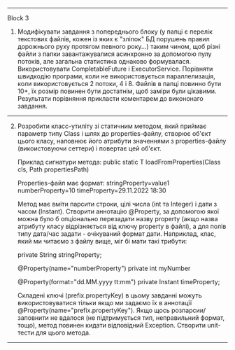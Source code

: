 ___________________________________________________________________________________________
Block 3

1. Модифікувати завдання з попереднього блоку (у папці є перелік текстових файлів, кожен із яких є "зліпок" БД порушень правил дорожнього руху протягом певного року...) таким чином, щоб різні файли з папки завантажувалися асинхронно за допомогою пулу потоків, але загальна статистика однаково формувалася.
   Використовувати CompletableFuture і ExecutorService.
   Порівняти швидкодію програми, коли не використовується параллелизація, коли використовується 2 потоки, 4 і 8.
   Файлів в папці повинно бути 10+, їх розмір повинен бути достатнім, щоб заміри були цікавими.
   Результати порівняння прикласти коментарем до викононаго завдання.

___________________________________________________________________________________________

2. Розробити класс-утиліту зі статичним методом, який приймає параметр типу Class і шлях до properties-файлу,
   створює об'єкт цього класу, наповнює його атрибути значеннями з properties-файлу (викоистовуючи сеттери) 
   і повертає цей об'єкт.

   Приклад сигнатури метода:
   public static <T>T loadFromProperties(Class<T> cls, Path propertiesPath)
   
   Properties-файл має формат:
   stringProperty=value1
   numberProperty=10
   timeProperty=29.11.2022 18:30
   
   Метод має вміти парсити строки, цілі числа (int та Integer) і дати з часом (Instant).
   Створити аннотацію @Property, за допомогою якої можна було б опціонально перезадати назву property 
   (акщо назва атрибуту класу відрізняється від ключу property в файлі), а для полів типу дата/час 
   задати - очікуваний формат дати.
   Наприклад, клас, який ми читаємо з файлу вище, міг бі мати такі трибути:
   
   private String stringProperty;
   
   @Property(name="numberProperty")
   private int myNumber
   
   @Property(format="dd.MM.yyyy tt:mm")
   private Instant timeProperty;
   
   Складені ключі (prefix.propertyKey) в цьому завданні можуть використовуватися тільки якщо ми задаємо 
   їх в аннотації @Property(name="prefix.propertyKey").
   Якщо щось розпарсии/заповнити не вдалося (не підтримується тип, неправильний формат, тощо), 
   метод повинен кидати відповідний Exception.
   Створити unit-тести для цього метода.
________________________________________________________________________________________
